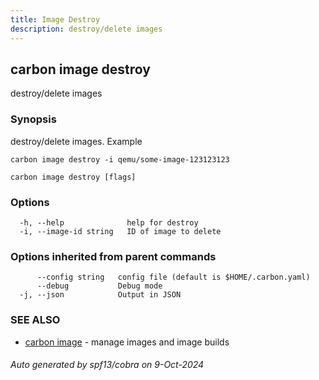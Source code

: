 ```yaml
---
title: Image Destroy
description: destroy/delete images
---
```


## carbon image destroy

destroy/delete images

### Synopsis

destroy/delete images.
Example

	carbon image destroy -i qemu/some-image-123123123



```
carbon image destroy [flags]
```

### Options

```
  -h, --help              help for destroy
  -i, --image-id string   ID of image to delete
```

### Options inherited from parent commands

```
      --config string   config file (default is $HOME/.carbon.yaml)
      --debug           Debug mode
  -j, --json            Output in JSON
```

### SEE ALSO

* [carbon image](carbon_image.md)	 - manage images and image builds

###### Auto generated by spf13/cobra on 9-Oct-2024

